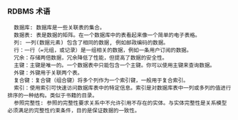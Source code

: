 ### RDBMS 术语

      数据库: 数据库是一些关联表的集合。
      数据表: 表是数据的矩阵。在一个数据库中的表看起来像一个简单的电子表格。
      列: 一列(数据元素) 包含了相同的数据, 例如邮政编码的数据。
      行：一行（=元组，或记录）是一组相关的数据，例如一条用户订阅的数据。
      冗余：存储两倍数据，冗余降低了性能，但提高了数据的安全性。
      主键：主键是唯一的。一个数据表中只能包含一个主键。你可以使用主键来查询数据。
      外键：外键用于关联两个表。
      复合键：复合键（组合键）将多个列作为一个索引键，一般用于复合索引。
      索引：使用索引可快速访问数据库表中的特定信息。索引是对数据库表中一列或多列的值进行排序的一种结构。类似于书籍的目录。
      参照完整性: 参照的完整性要求关系中不允许引用不存在的实体。与实体完整性是关系模型必须满足的完整性约束条件，目的是保证数据的一致性。
   